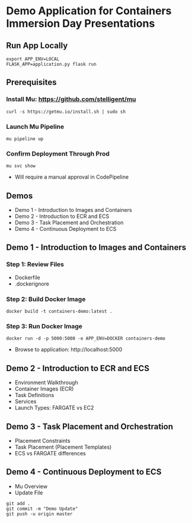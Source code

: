 # Demo Application for Containers Immersion Day Presentations

## Run App Locally

```
export APP_ENV=LOCAL
FLASK_APP=application.py flask run
```

## Prerequisites

### Install Mu: https://github.com/stelligent/mu

```
curl -s https://getmu.io/install.sh | sudo sh
```

### Launch Mu Pipeline

```
mu pipeline up
```

### Confirm Deployment Through Prod

```
mu svc show
```
* Will require a manual approval in CodePipeline

## Demos

* Demo 1 - Introduction to Images and Containers
* Demo 2 - Introduction to ECR and ECS
* Demo 3 - Task Placement and Orchestration
* Demo 4 - Continuous Deployment to ECS

## Demo 1 - Introduction to Images and Containers

### Step 1: Review Files

* Dockerfile
* .dockerignore

### Step 2: Build Docker Image

```
docker build -t containers-demo:latest .
```

### Step 3: Run Docker Image

```
docker run -d -p 5000:5000 -e APP_ENV=DOCKER containers-demo
```
* Browse to application: http://localhost:5000

## Demo 2 - Introduction to ECR and ECS

* Environment Walkthrough
* Container Images (ECR)
* Task Definitions
* Services
* Launch Types: FARGATE vs EC2

## Demo 3 - Task Placement and Orchestration

* Placement Constraints
* Task Placement (Placement Templates)
* ECS vs FARGATE differences

## Demo 4 - Continuous Deployment to ECS

* Mu Overview
* Update File

```
git add .
git commit -m "Demo Update"
git push -u origin master
```
